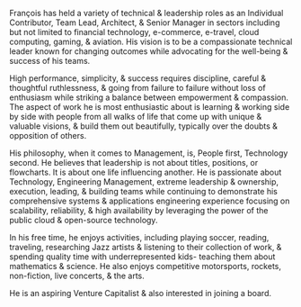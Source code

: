 François has held a variety of technical & leadership roles as an Individual Contributor, Team Lead, Architect, & Senior Manager in sectors including but not limited to financial technology, e-commerce, e-travel, cloud computing, gaming, & aviation. His vision is to be a compassionate technical leader known for changing outcomes while advocating for the well-being & success of his teams. 

High performance, simplicity, & success requires discipline, careful & thoughtful ruthlessness, & going from failure to failure without loss of enthusiasm while striking a balance between empowerment & compassion. The aspect of work he is most enthusiastic about is learning & working side by side with people from all walks of life that come up with unique & valuable visions, & build them out beautifully, typically over the doubts & opposition of others.

His philosophy, when it comes to Management, is, People first, Technology second. He believes that leadership is not about titles, positions, or flowcharts. It is about one life influencing another. He is passionate about Technology, Engineering Management, extreme leadership & ownership, execution, leading, & building teams while continuing to demonstrate his comprehensive systems & applications engineering experience focusing on scalability, reliability, & high availability by leveraging the power of the public cloud & open-source technology.

In his free time, he enjoys activities, including playing soccer, reading, traveling, researching Jazz artists & listening to their collection of work, & spending quality time with underrepresented kids- teaching them about mathematics & science. He also enjoys competitive motorsports, rockets, non-fiction, live concerts, & the arts.

He is an aspiring Venture Capitalist & also interested in joining a board.
